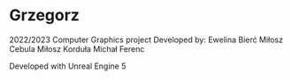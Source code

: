 # Grzegorz

2022/2023 Computer Graphics project
Developed by:
Ewelina Bierć
Miłosz Cebula
Miłosz Korduła
Michał Ferenc


Developed with Unreal Engine 5
